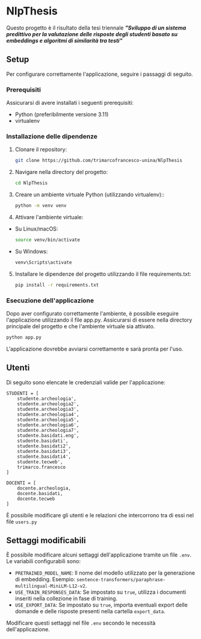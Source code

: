 # NlpThesis

Questo progetto è il risultato della tesi triennale ***"Sviluppo di un sistema predittivo per la valutazione delle risposte degli studenti basato su embeddings e algoritmi di similarità tra testi"***

## Setup

Per configurare correttamente l'applicazione, seguire i passaggi di seguito.

### Prerequisiti

Assicurarsi di avere installati i seguenti prerequisiti:

- Python (preferibilmente versione 3.11)
- virtualenv

### Installazione delle dipendenze

1. Clonare il repository:

   ```bash
   git clone https://github.com/trimarcofrancesco-unina/NlpThesis

2. Navigare nella directory del progetto:

   ```bash
   cd NlpThesis

3. Creare un ambiente virtuale Python (utilizzando virtualenv)::

   ```bash
   python -m venv venv

4. Attivare l'ambiente virtuale:
- Su Linux/macOS:
   ```bash
   source venv/bin/activate
- Su Windows:
   ```bash
   venv\Scripts\activate

5. Installare le dipendenze del progetto utilizzando il file requirements.txt:
   ```bash
   pip install -r requirements.txt

### Esecuzione dell'applicazione

Dopo aver configurato correttamente l'ambiente, è possibile eseguire l'applicazione utilizzando il file app.py. Assicurarsi di essere nella directory principale del progetto e che l'ambiente virtuale sia attivato.
   ```bash
   python app.py
```
L'applicazione dovrebbe avviarsi correttamente e sarà pronta per l'uso.

## Utenti

Di seguito sono elencate le credenziali valide per l'applicazione:

```
STUDENTI = [
    studente.archeologia',
    studente.archeologia2',
    studente.archeologia3',
    studente.archeologia4',
    studente.archeologia5',
    studente.archeologia6',
    studente.archeologia7',
    studente.basidati.eng',
    studente.basidati',
    studente.basidati2',
    studente.basidati3',
    studente.basidati4',
    studente.tecweb',
    trimarco.francesco
]

DOCENTI = [
    docente.archeologia,
    docente.basidati,
    docente.tecweb
]

```
È possibile modificare gli utenti e le relazioni che intercorrono tra di essi nel file `users.py`

## Settaggi modificabili

È possibile modificare alcuni settaggi dell'applicazione tramite un file `.env`. Le variabili configurabili sono:

- `PRETRAINED_MODEL_NAME`: Il nome del modello utilizzato per la generazione di embedding. Esempio: `sentence-transformers/paraphrase-multilingual-MiniLM-L12-v2`.
- `USE_TRAIN_RESPONSES_DATA`: Se impostato su `true`, utilizza i documenti inseriti nella collezione in fase di training.
- `USE_EXPORT_DATA`: Se impostato su `true`, importa eventuali export delle domande e delle risposte presenti nella cartella `export_data`.

Modificare questi settaggi nel file `.env` secondo le necessità dell'applicazione.

